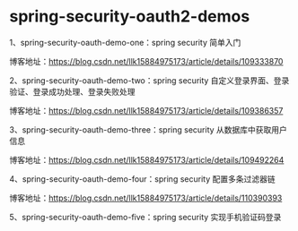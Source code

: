 # spring-security-oauth2-demos



1、spring-security-oauth-demo-one：spring security 简单入门

博客地址：https://blog.csdn.net/llk15884975173/article/details/109333870

2、spring-security-oauth-demo-two：spring security 自定义登录界面、登录验证、登录成功处理、登录失败处理

博客地址：https://blog.csdn.net/llk15884975173/article/details/109386357

3、spring-security-oauth-demo-three：spring security 从数据库中获取用户信息

博客地址：https://blog.csdn.net/llk15884975173/article/details/109492264

4、spring-security-oauth-demo-four：spring security 配置多条过滤器链

博客地址：https://blog.csdn.net/llk15884975173/article/details/110390393

5、spring-security-oauth-demo-five：spring security 实现手机验证码登录

